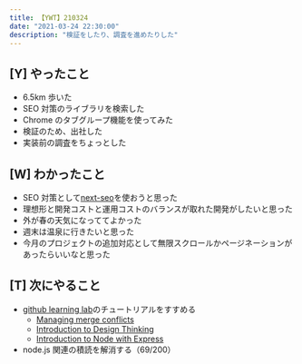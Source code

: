 ```yaml
---
title: 【YWT】210324
date: "2021-03-24 22:30:00"
description: "検証をしたり、調査を進めたりした"
---
```


## [Y] やったこと

- 6.5km 歩いた
- SEO 対策のライブラリを検索した
- Chrome のタブグループ機能を使ってみた
- 検証のため、出社した
- 実装前の調査をちょっとした

## [W] わかったこと

- SEO 対策として[next-seo](https://github.com/garmeeh/next-seo#readme)を使おうと思った
- 理想形と開発コストと運用コストのバランスが取れた開発がしたいと思った
- 外が春の天気になっててよかった
- 週末は温泉に行きたいと思った
- 今月のプロジェクトの追加対応として無限スクロールかページネーションがあったらいいなと思った

## [T] 次にやること

- [github learning lab](https://lab.github.com/githubtraining)のチュートリアルをすすめる
  - [Managing merge conflicts](https://lab.github.com/githubtraining/managing-merge-conflicts)
  - [Introduction to Design Thinking](https://lab.github.com/githubtraining/introduction-to-design-thinking)
  - [Introduction to Node with Express](https://lab.github.com/everydeveloper/introduction-to-node-with-express)
- node.js 関連の積読を解消する（69/200）

<!-- https://twitter.com/camomile_cafe/status/1374719359805841409?s=20 -->
